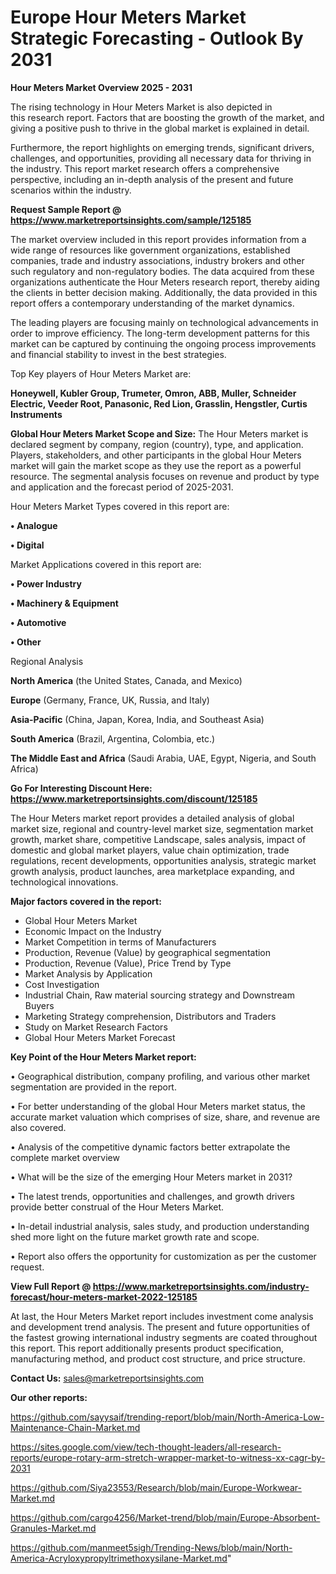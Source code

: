  # Europe Hour Meters Market Strategic Forecasting - Outlook By 2031

<Strong> Hour Meters Market Overview 2025 - 2031</strong>

The rising technology in Hour Meters Market is also depicted in this research report. Factors that are boosting the growth of the market, and giving a positive push to thrive in the global market is explained in detail.

Furthermore, the report highlights on emerging trends, significant drivers, challenges, and opportunities, providing all necessary data for thriving in the industry. This report market research offers a comprehensive perspective, including an in-depth analysis of the present and future scenarios within the industry.

<strong>Request Sample Report @ <a href=https://www.marketreportsinsights.com/sample/125185>https://www.marketreportsinsights.com/sample/125185</a></strong>

The market overview included in this report provides information from a wide range of resources like government organizations, established companies, trade and industry associations, industry brokers and other such regulatory and non-regulatory bodies. The data acquired from these organizations authenticate the Hour Meters research report, thereby aiding the clients in better decision making. Additionally, the data provided in this report offers a contemporary understanding of the market dynamics.

The leading players are focusing mainly on technological advancements in order to improve efficiency. The long-term development patterns for this market can be captured by continuing the ongoing process improvements and financial stability to invest in the best strategies.

Top Key players of Hour Meters Market are:

<strong>Honeywell, Kubler Group, Trumeter, Omron, ABB, Muller, Schneider Electric, Veeder Root, Panasonic, Red Lion, Grasslin, Hengstler, Curtis Instruments</strong>

<strong><b>Global Hour Meters Market Scope and Size:</b></strong>
The Hour Meters market is declared segment by company, region (country), type, and application. Players, stakeholders, and other participants in the global Hour Meters market will gain the market scope as they use the report as a powerful resource. The segmental analysis focuses on revenue and product by type and application and the forecast period of 2025-2031.

Hour Meters Market Types covered in this report are:

<strong>• Analogue

• Digital</strong>

Market Applications covered in this report are:

<strong>• Power Industry

• Machinery & Equipment

• Automotive

• Other</strong> 

Regional Analysis

<strong>North America</strong> (the United States, Canada, and Mexico)

<strong>Europe</strong> (Germany, France, UK, Russia, and Italy)

<strong>Asia-Pacific</strong> (China, Japan, Korea, India, and Southeast Asia)

<strong>South America</strong> (Brazil, Argentina, Colombia, etc.)

<strong>The Middle East and Africa</strong> (Saudi Arabia, UAE, Egypt, Nigeria, and South Africa)

<strong>Go For Interesting Discount Here: <a href=https://www.marketreportsinsights.com/discount/125185>https://www.marketreportsinsights.com/discount/125185</a></strong>

The Hour Meters market report provides a detailed analysis of global market size, regional and country-level market size, segmentation market growth, market share, competitive Landscape, sales analysis, impact of domestic and global market players, value chain optimization, trade regulations, recent developments, opportunities analysis, strategic market growth analysis, product launches, area marketplace expanding, and technological innovations.

<strong><b>Major factors covered in the report:</b></strong>
<ul>
  <li>Global Hour Meters Market </li>
  <li>Economic Impact on the Industry</li>
  <li>Market Competition in terms of Manufacturers</li>
  <li>Production, Revenue (Value) by geographical segmentation</li>
  <li>Production, Revenue (Value), Price Trend by Type</li>
  <li>Market Analysis by Application</li>
  <li>Cost Investigation</li>
  <li>Industrial Chain, Raw material sourcing strategy and Downstream Buyers</li>
  <li>Marketing Strategy comprehension, Distributors and Traders</li>
  <li>Study on Market Research Factors</li>
  <li>Global Hour Meters Market Forecast</li>
</ul>

<strong><b>Key Point of the Hour Meters Market report:</b></strong>

• Geographical distribution, company profiling, and various other market segmentation are provided in the report.

• For better understanding of the global Hour Meters market status, the accurate market valuation which comprises of size, share, and revenue are also covered.

• Analysis of the competitive dynamic factors better extrapolate the complete market overview

• What will be the size of the emerging Hour Meters market in 2031?

• The latest trends, opportunities and challenges, and growth drivers provide better construal of the Hour Meters Market.

• In-detail industrial analysis, sales study, and production understanding shed more light on the future market growth rate and scope.

• Report also offers the opportunity for customization as per the customer request.

<strong><b>View Full Report @ <a href=https://www.marketreportsinsights.com/industry-forecast/hour-meters-market-2022-125185>https://www.marketreportsinsights.com/industry-forecast/hour-meters-market-2022-125185</a></b></strong>


At last, the Hour Meters Market report includes investment come analysis and development trend analysis. The present and future opportunities of the fastest growing international industry segments are coated throughout this report. This report additionally presents product specification, manufacturing method, and product cost structure, and price structure.

<strong>Contact Us:</strong>
sales@marketreportsinsights.com

<strong>Our other reports:</strong>

<a href=https://github.com/sayysaif/trending-report/blob/main/North-America-Low-Maintenance-Chain-Market.md>https://github.com/sayysaif/trending-report/blob/main/North-America-Low-Maintenance-Chain-Market.md</a>

<a href=https://sites.google.com/view/tech-thought-leaders/all-research-reports/europe-rotary-arm-stretch-wrapper-market-to-witness-xx-cagr-by-2031>https://sites.google.com/view/tech-thought-leaders/all-research-reports/europe-rotary-arm-stretch-wrapper-market-to-witness-xx-cagr-by-2031</a>

<a href=https://github.com/Siya23553/Research/blob/main/Europe-Workwear-Market.md>https://github.com/Siya23553/Research/blob/main/Europe-Workwear-Market.md</a>

<a href=https://github.com/cargo4256/Market-trend/blob/main/Europe-Absorbent-Granules-Market.md>https://github.com/cargo4256/Market-trend/blob/main/Europe-Absorbent-Granules-Market.md</a>

<a href=https://github.com/manmeet5sigh/Trending-News/blob/main/North-America-Acryloxypropyltrimethoxysilane-Market.md>https://github.com/manmeet5sigh/Trending-News/blob/main/North-America-Acryloxypropyltrimethoxysilane-Market.md</a>"
